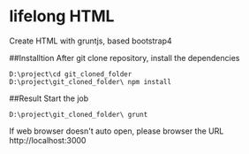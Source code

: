 # lifelong HTML
Create HTML with gruntjs, based bootstrap4

##Installtion
After git clone repository, install the dependencies

```
D:\project\cd git_cloned_folder
D:\project\git_cloned_folder\ npm install

```
##Result
Start the job

```
D:\project\git_cloned_folder\ grunt

```

If web browser doesn't auto open, please browser the URL http://localhost:3000